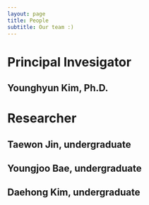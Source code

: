 ```yaml
---
layout: page
title: People
subtitle: Our team :)
---
```


# Principal Invesigator
## Younghyun Kim, Ph.D.


# Researcher
## Taewon Jin, undergraduate


## Youngjoo Bae, undergraduate


## Daehong Kim, undergraduate


